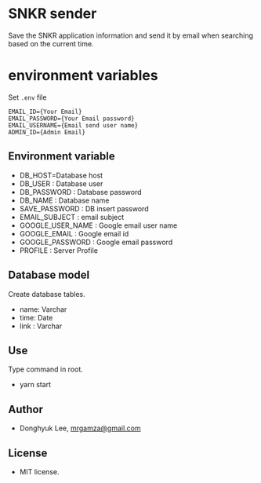 # SNKR sender
Save the SNKR application information and send it by email when searching based on the current time.

# environment variables
Set `.env` file
```
EMAIL_ID={Your Email}
EMAIL_PASSWORD={Your Email password}
EMAIL_USERNAME={Email send user name}
ADMIN_ID={Admin Email}
```
## Environment variable
- DB_HOST=Database host
- DB_USER : Database user
- DB_PASSWORD : Database password
- DB_NAME : Database name
- SAVE_PASSWORD : DB insert password
- EMAIL_SUBJECT : email subject
- GOOGLE_USER_NAME : Google email user name 
- GOOGLE_EMAIL : Google email id
- GOOGLE_PASSWORD : Google email password
- PROFILE : Server Profile

## Database model
Create database tables.
- name: Varchar
- time: Date
- link : Varchar

## Use
Type command in root.
- yarn start

## Author
- Donghyuk Lee, mrgamza@gmail.com

## License
- MIT license.